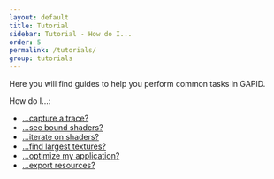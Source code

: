 ```yaml
---
layout: default
title: Tutorial
sidebar: Tutorial - How do I...
order: 5
permalink: /tutorials/
group: tutorials
---
```


Here you will find guides to help you perform common tasks in GAPID. 

<div class="callouts" markdown="block">

How do I...:

  * [...capture a trace?](../tutorials/capturetrace)
  * [...see bound shaders?](../tutorials/seeboundshaders)
  * [...iterate on shaders?](../tutorials/iterateonshaders)
  * [...find largest textures?](../tutorials/findlargesttextures)
  * [...optimize my application?](../tutorials/optimize)
  * [...export resources?](../tutorials/export)
  
